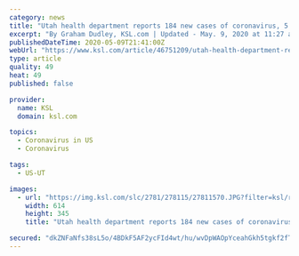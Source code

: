```yaml
---
category: news
title: "Utah health department reports 184 new cases of coronavirus, 5 new deaths Saturday"
excerpt: "By Graham Dudley, KSL.com | Updated - May. 9, 2020 at 11:27 a.m. | Posted - May. 9, 2020 at 11:06 a.m. SALT LAKE CITY — The Utah Department of Health reported 184 new cases of COVID-19 Saturday and five additional deaths. That brings Utah up to 6,103 positive cases and 66 total deaths from the novel coronavirus, up from 5,919 cases the day ..."
publishedDateTime: 2020-05-09T21:41:00Z
webUrl: "https://www.ksl.com/article/46751209/utah-health-department-reports-184-new-cases-of-coronavirus-5-new-deaths-saturday"
type: article
quality: 49
heat: 49
published: false

provider:
  name: KSL
  domain: ksl.com

topics:
  - Coronavirus in US
  - Coronavirus

tags:
  - US-UT

images:
  - url: "https://img.ksl.com/slc/2781/278115/27811570.JPG?filter=ksl/responsive_story_lg"
    width: 614
    height: 345
    title: "Utah health department reports 184 new cases of coronavirus, 5 new deaths Saturday"

secured: "dkZNFaNfs38sL5o/4BDkF5AF2ycFId4wt/hu/wvDpWAOpYceahGkh5tgkf2fT74hS9YgcxjekF8+8T2uQqd0fhz5v73kumjoVM7Zui7bnHU+4wQbIJ/G9jpUkqERzzpLbShXxG46X3k7tCzJuMPbFYepJJ605J2E2aMW/vEDQ3VE5Brn28fjoNJDtWO7cBUNwb1HiNtUVDWRlURmp30mLTPx3oQ9GucAEZsQ4Bv8f+vE2julWII+oZki8C2B19yQBez/o2y0Grw4nUVc4sFzbGbRAb4vuCT3X2GOOEVJc9S82D5R4MMC8cKi6PB+2c+VT0zsS2tSDYgpFtK8fv/F2lCLGITKy+Q0vR+djgyVHNasRUqwHoWduAATy+s6NkgbFSlLau8GO65plLS3Le6O+Ybrgm3JmGHlST/SYplYHwpEsZVKqFLP5ReVS1XnLAGTvu3nIJxmRh504Q0itS+1sKdDO/fiLZ1z+ekMvdtYcbQ=;ZherCFqulCBApSIQgdYxrQ=="
---
```


